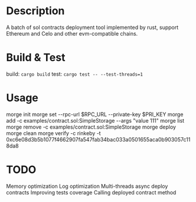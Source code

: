 
# Description
A batch of sol contracts deployment tool implemented by rust, support Ethereum and Celo and other evm-compatible chains.

# Build & Test
build: `cargo build`
test: `cargo test -- --test-threads=1`

# Usage
morge init
morge set --rpc-url $RPC_URL --private-key $PRI_KEY
morge add -c examples/contract.sol:SimpleStorage --args "value 111"
morge list
morge remove -c examples/contract.sol:SimpleStorage
morge deploy
morge clean
morge verify -c rinkeby -t 0xc6e08d3b5b1077f4662907fa547fab34bac033a0501655aca0b903057c118da8

# TODO
Memory optimization
Log optimization
Multi-threads async deploy contracts
Improving tests coverage
Calling deployed contract method
